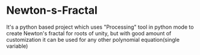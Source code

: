 # Newton-s-Fractal
It's a python based project which uses "Processing" tool in python mode to create Newton's fractal for roots of unity, but with good amount of customization it can be used for any other polynomial equation(single variable)
